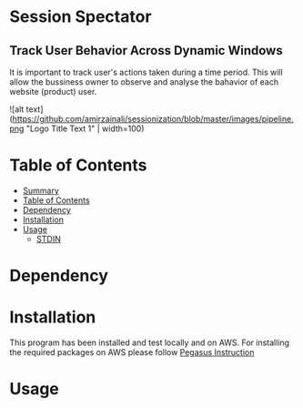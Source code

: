 Session Spectator
=================
## Track User Behavior Across Dynamic Windows

It is important to track user's actions taken during a time period. This will allow the bussiness owner to observe and analyse the bahavior of each website (product) user. 


![alt text](https://github.com/amirzainali/sessionization/blob/master/images/pipeline.png "Logo Title Text 1" | width=100)


Table of Contents
=================

  * [Summary](#session-spectator)
  * [Table of Contents](#table-of-contents)
  * [Dependency](#dependency)
  * [Installation](#installation)
  * [Usage](#usage)
    * [STDIN](#stdin)


Dependency
==========



Installation
============

This program has been installed and test locally and on AWS. For installing the required packages on AWS please follow [Pegasus Instruction](https://github.com/InsightDataScience/pegasus) 



Usage
=====


